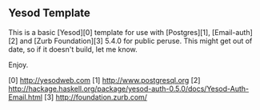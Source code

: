 Yesod Template
-------------

This is a basic [Yesod][0] template for use with [Postgres][1], [Email-auth][2]
and [Zurb Foundation][3] 5.4.0 for public peruse. This might get out of date, so
if it doesn't build, let me know.

Enjoy.

[0] http://yesodweb.com
[1] http://www.postgresql.org
[2] http://hackage.haskell.org/package/yesod-auth-0.5.0/docs/Yesod-Auth-Email.html
[3] http://foundation.zurb.com/

